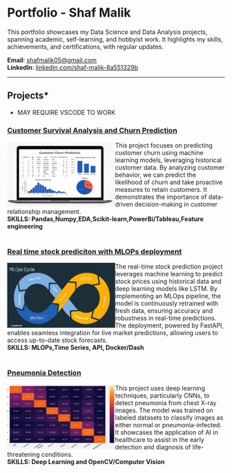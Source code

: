 # Portfolio - Shaf Malik

This portfolio showcases my Data Science and Data Analysis projects, spanning academic, self-learning, and hobbyist work. It highlights my skills, achievements, and certifications, with regular updates.

**Email**: [shafmalik05@gmail.com](mailto:shafmalik05@gmail.com)  
**LinkedIn**: [linkedin.com/shaf-malik-8a551329b](https://www.linkedin.com/in/shaf-malik-8a551329b/)

---

## Projects* 
* MAY REQUIRE VSCODE TO WORK

### [Customer Survival Analysis and Churn Prediction](https://github.com/shafmalik/shaf.malik05/blob/main/Files/Tensor.ipynb)
<img align="left" width="250" height="150" src="Churn.png" alt="Churn Prediction Project">
This project focuses on predicting customer churn using machine learning models, leveraging historical customer data. By analyzing customer behavior, we can predict the likelihood of churn and take proactive measures to retain customers. It demonstrates the importance of data-driven decision-making in customer relationship management. 

<div style="clear: both;"></div> <!-- Clear the float -->
<div><strong>SKILLS: Pandas,Numpy,EDA,Scikit-learn,PowerBi/Tableau,Feature engineering </strong></div>
<br clear="left"/>

### [Real time stock prediciton with MLOPs deployment](Files/Tensor.ipynb)
<img align="left" width="250" height="150" src="mlops-cycle.png" alt="Instacart Project">
The real-time stock prediction project leverages machine learning to predict stock prices using historical data and deep learning models like LSTM. By implementing an MLOps pipeline, the model is continuously retrained with fresh data, ensuring accuracy and robustness in real-time predictions. The deployment, powered by FastAPI, enables seamless integration for live market predictions, allowing users to access up-to-date stock forecasts.

<div style="clear: both;"></div> <!-- Clear the float -->
<div><strong>SKILLS: MLOPs,Time Series, API, Docker/Dash</strong></div>
<br clear="left"/>

### [Pneumonia Detection](https://github.com/shafmalik/shaf.malik05/blob/9641975a0db5b965fd3e5804d3fd6d0c2989802b/Files/PNA.ipynb)
<img align="left" width="250" height="150" src="Heatmap.png" alt="News Recommender">
This project uses deep learning techniques, particularly CNNs, to detect pneumonia from chest X-ray images. The model was trained on labeled datasets to classify images as either normal or pneumonia-infected. It showcases the application of AI in healthcare to assist in the early detection and diagnosis of life-threatening conditions.

<div style="clear: both;"></div> <!-- Clear the float -->
<div><strong>SKILLS: Deep Learning and OpenCV/Computer Vision</strong></div>
<br clear="left"/>
